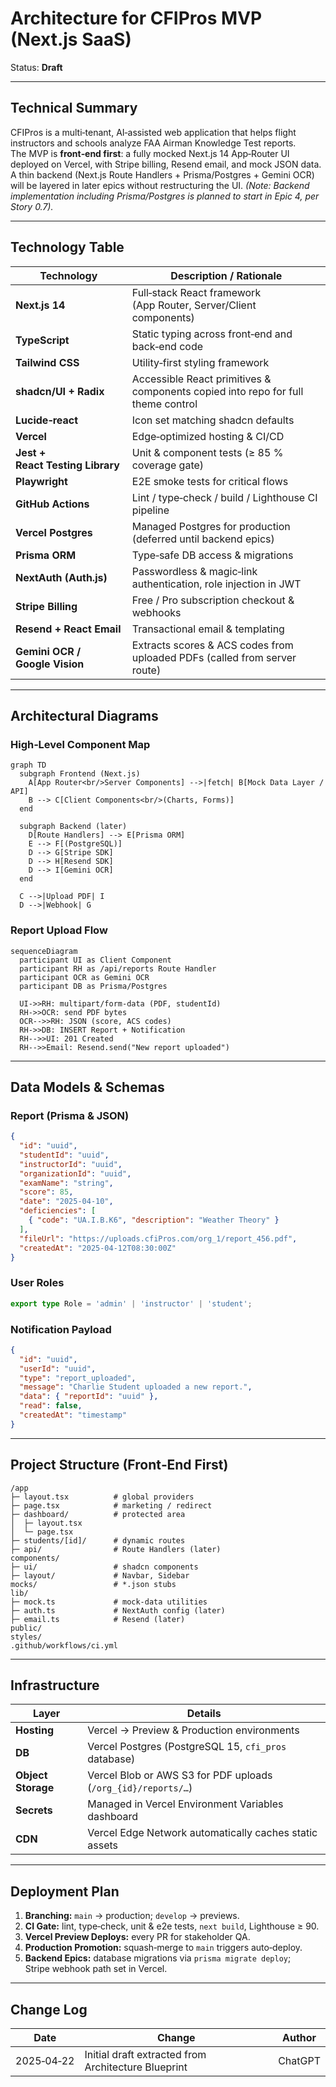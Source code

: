 # Architecture for CFIPros MVP (Next.js SaaS)

Status: **Draft**

---

## Technical Summary
CFIPros is a multi‑tenant, AI‑assisted web application that helps flight instructors and schools analyze FAA Airman Knowledge Test reports.  
The MVP is **front‑end first**: a fully mocked Next.js 14 App‑Router UI deployed on Vercel, with Stripe billing, Resend email, and mock JSON data.  
A thin backend (Next.js Route Handlers + Prisma/Postgres + Gemini OCR) will be layered in later epics without restructuring the UI.
*(Note: Backend implementation including Prisma/Postgres is planned to start in Epic 4, per Story 0.7).*

---

## Technology Table

| Technology            | Description / Rationale                                                                                     |
|-----------------------|--------------------------------------------------------------------------------------------------------------|
| **Next.js 14**        | Full‑stack React framework (App Router, Server/Client components)                                            |
| **TypeScript**        | Static typing across front‑end and back‑end code                                                             |
| **Tailwind CSS**      | Utility‑first styling framework                                                                              |
| **shadcn/UI + Radix** | Accessible React primitives & components copied into repo for full theme control                             |
| **Lucide‑react**      | Icon set matching shadcn defaults                                                                            |
| **Vercel**            | Edge‑optimized hosting & CI/CD                                                                               |
| **Jest + React Testing Library** | Unit & component tests (≥ 85 % coverage gate)                                                     |
| **Playwright**        | E2E smoke tests for critical flows                                                                           |
| **GitHub Actions**    | Lint / type‑check / build / Lighthouse CI pipeline                                                           |
| **Vercel Postgres**   | Managed Postgres for production (deferred until backend epics)                                              |
| **Prisma ORM**        | Type‑safe DB access & migrations                                                                             |
| **NextAuth (Auth.js)**| Passwordless & magic‑link authentication, role injection in JWT                                             |
| **Stripe Billing**    | Free / Pro subscription checkout & webhooks                                                                  |
| **Resend + React Email** | Transactional email & templating                                                                          |
| **Gemini OCR / Google Vision** | Extracts scores & ACS codes from uploaded PDFs (called from server route)                         |

---

## Architectural Diagrams

### High‑Level Component Map
```mermaid
graph TD
  subgraph Frontend (Next.js)
    A[App Router<br/>Server Components] -->|fetch| B[Mock Data Layer / API]
    B --> C[Client Components<br/>(Charts, Forms)]
  end

  subgraph Backend (later)
    D[Route Handlers] --> E[Prisma ORM]
    E --> F[(PostgreSQL)]
    D --> G[Stripe SDK]
    D --> H[Resend SDK]
    D --> I[Gemini OCR]
  end

  C -->|Upload PDF| I
  D -->|Webhook| G
```

### Report Upload Flow
```mermaid
sequenceDiagram
  participant UI as Client Component
  participant RH as /api/reports Route Handler
  participant OCR as Gemini OCR
  participant DB as Prisma/Postgres

  UI->>RH: multipart/form‑data (PDF, studentId)
  RH->>OCR: send PDF bytes
  OCR-->>RH: JSON (score, ACS codes)
  RH->>DB: INSERT Report + Notification
  RH-->>UI: 201 Created
  RH-->>Email: Resend.send("New report uploaded")
```

---

## Data Models & Schemas

### Report (Prisma & JSON)
```json
{
  "id": "uuid",
  "studentId": "uuid",
  "instructorId": "uuid",
  "organizationId": "uuid",
  "examName": "string",
  "score": 85,
  "date": "2025-04-10",
  "deficiencies": [
    { "code": "UA.I.B.K6", "description": "Weather Theory" }
  ],
  "fileUrl": "https://uploads.cfiPros.com/org_1/report_456.pdf",
  "createdAt": "2025-04-12T08:30:00Z"
}
```

### User Roles
```typescript
export type Role = 'admin' | 'instructor' | 'student';
```

### Notification Payload
```json
{
  "id": "uuid",
  "userId": "uuid",
  "type": "report_uploaded",
  "message": "Charlie Student uploaded a new report.",
  "data": { "reportId": "uuid" },
  "read": false,
  "createdAt": "timestamp"
}
```

---

## Project Structure (Front‑End First)

```
/app
├─ layout.tsx          # global providers
├─ page.tsx            # marketing / redirect
├─ dashboard/          # protected area
│  ├─ layout.tsx
│  └─ page.tsx
├─ students/[id]/      # dynamic routes
├─ api/                # Route Handlers (later)
components/
├─ ui/                 # shadcn components
├─ layout/             # Navbar, Sidebar
mocks/                 # *.json stubs
lib/
├─ mock.ts             # mock‑data utilities
├─ auth.ts             # NextAuth config (later)
├─ email.ts            # Resend (later)
public/
styles/
.github/workflows/ci.yml
```

---

## Infrastructure

| Layer        | Details                                                                                         |
|--------------|--------------------------------------------------------------------------------------------------|
| **Hosting**  | Vercel → Preview & Production environments                                                       |
| **DB**       | Vercel Postgres (PostgreSQL 15, `cfi_pros` database)                                             |
| **Object Storage** | Vercel Blob or AWS S3 for PDF uploads (`/org_{id}/reports/…`)                              |
| **Secrets**  | Managed in Vercel Environment Variables dashboard                                               |
| **CDN**      | Vercel Edge Network automatically caches static assets                                           |

---

## Deployment Plan
1. **Branching:** `main` → production; `develop` → previews.  
2. **CI Gate:** lint, type‑check, unit & e2e tests, `next build`, Lighthouse ≥ 90.  
3. **Vercel Preview Deploys:** every PR for stakeholder QA.  
4. **Production Promotion:** squash‑merge to `main` triggers auto‑deploy.  
5. **Backend Epics:** database migrations via `prisma migrate deploy`; Stripe webhook path set in Vercel.

---

## Change Log
| Date | Change | Author |
|------|--------|--------|
| 2025‑04‑22 | Initial draft extracted from Architecture Blueprint | ChatGPT |
```